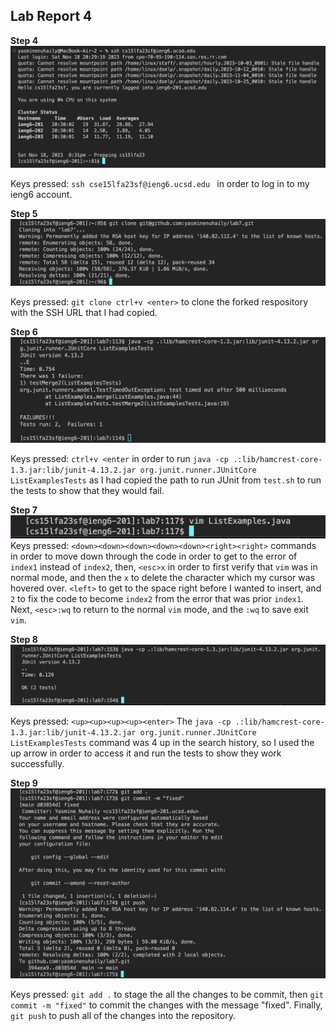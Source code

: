 ## Lab Report 4 <br>

**Step 4**
![Image](step4.png) <br> 

Keys pressed: `ssh cse15lfa23sf@ieng6.ucsd.edu ` in order to log in to my ieng6 account.

**Step 5**
![Image](step5.png) <br> 

Keys pressed: `git clone ctrl+v <enter>` to clone the forked respository with the SSH URL that I had copied.

**Step 6**
![Image](step6.png) <br> 

Keys pressed: `ctrl+v <enter` in order to run `java -cp .:lib/hamcrest-core-1.3.jar:lib/junit-4.13.2.jar org.junit.runner.JUnitCore ListExamplesTests` as I had copied the path to run JUnit from `test.sh` to run the tests to show that they would fail.

**Step 7**
![Image](step7.png) <br> 
Keys pressed:  `<down><down><down><down><down><right><right>` commands in order to move down through the code in order to get to the error of `index1` instead of `index2`, then, `<esc>x` in order to first verify that `vim` was in normal mode, and then the `x` to delete the character which my cursor was hovered over. `<left>` to get to the space right before I wanted to insert, and `2` to fix the code to become `index2` from the error that was prior `index1`. Next, `<esc>:wq` to return to the normal `vim` mode, and the `:wq` to save exit `vim`.

**Step 8**
![Image](step8.png) <br> 

Keys pressed: `<up><up><up><up><enter>` The `java -cp .:lib/hamcrest-core-1.3.jar:lib/junit-4.13.2.jar org.junit.runner.JUnitCore ListExamplesTests` command was 4 up in the search history, so I used the up arrow in order to access it and run the tests to show they work successfully.

**Step 9**
![Image](step9.png) <br>

Keys pressed: `git add .` to stage the all the changes to be commit, then `git commit -m "fixed"` to commit the changes with the message "fixed". Finally, `git push` to push all of the changes into the repository.
